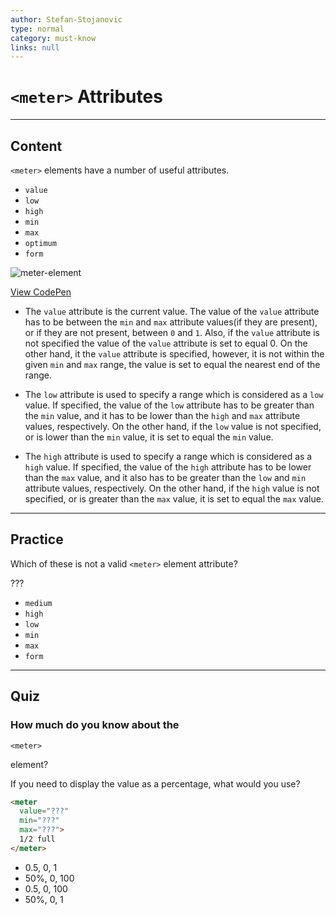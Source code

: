 ```yaml
---
author: Stefan-Stojanovic
type: normal
category: must-know
links: null
---
```


# `<meter>` Attributes


---

## Content

`<meter>` elements have a number of useful attributes.

- `value`
- `low`
- `high`
- `min`
- `max`
- `optimum`
- `form`

![meter-element](https://img.enkipro.com/989f5dcc47b587ffca1ed32a7b50c45b.png)

[View CodePen](https://codepen.io/enkidevs/pen/yqMrxx)

- The `value` attribute is the current value. The value of the `value` attribute has to be between the `min` and `max` attribute values(if they are present), or if they are not present, between `0` and `1`. Also, if the `value` attribute is not specified the value of the `value` attribute is set to equal 0. On the other hand, it the `value` attribute is specified, however, it is not within the given `min` and `max` range, the value is set to equal the nearest end of the range.

- The `low` attribute is used to specify a range which is considered as a `low` value. If specified, the value of the `low` attribute has to be greater than the `min` value, and it has to be lower than the `high` and `max` attribute values, respectively. On the other hand, if the `low` value is not specified, or is lower than the `min` value, it is set to equal the `min` value.

- The `high` attribute is used to specify a range which is considered as a `high` value. If specified, the value of the `high` attribute has to be lower than the `max` value, and it also has to be greater than the `low` and `min` attribute values, respectively. On the other hand, if the `high` value is not specified, or is greater than the `max` value, it is set to equal the `max` value.


---

## Practice

Which of these is not a valid `<meter>` element attribute?

???

- `medium`
- `high`
- `low`
- `min`
- `max`
- `form`


---

## Quiz

### How much do you know about the 

`<meter>`

 element?


If you need to display the value as a percentage, what would you use?

```html
<meter
  value="???"
  min="???"
  max="???">
  1/2 full
</meter>
```

- 0.5, 0, 1
- 50%, 0, 100
- 0.5, 0, 100
- 50%, 0, 1
